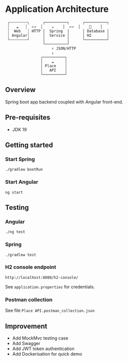 # Application Architecture


```
 ╭┄┄┄┄┄┄┄┄╮      ┌──────────┐      ┌──────────┐
 ┆   ☁   ┆  ←→  │    ☕    │  ←→  │    💾    │
 ┆  Web   ┆ HTTP │  Spring  │      │ Database │
 ┆ Angular┆      │  Service │      │ H2       │
 ╰┄┄┄┄┄┄┄┄╯      │          │      └──────────┘
                 └──────────┘
                     ↑ JSON/HTTP
                     ↓
                ┌──────────┐
                │    ☁     │
                │ Place    │
                │   API    │
                └──────────┘
```

## Overview
Spring boot app backend coupled with Angular front-end.


## Pre-requisites

* JDK 19

## Getting started 

### Start Spring 
`./gradlew bootRun`

### Start Angular 
`ng start`

## Testing

### Angular 

`./ng test`

### Spring
`./gradlew test`

### H2 console endpoint
`http://localhost:8080/h2-console/`

See `application.properties` for credentials.

### Postman collection
See file `Place API.postman_collection.json`




## Improvement
- Add MockMvc testing case
- Add Swagger 
- Add JWT token  authentication 
- Add Dockerisation for quick demo
